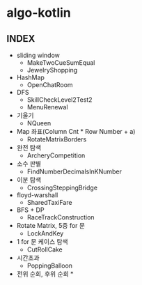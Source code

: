 # algo-kotlin

## INDEX

* sliding window
  * MakeTwoCueSumEqual
  * JewelryShopping
* HashMap
  * OpenChatRoom
* DFS
  * SkillCheckLevel2Test2
  * MenuRenewal
* 기울기
  * NQueen
* Map 좌표(Column Cnt * Row Number + a)
  * RotateMatrixBorders
* 완전 탐색
  * ArcheryCompetition
* 소수 판별
  * FindNumberDecimalsInKNumber
* 이분 탐색
  * CrossingSteppingBridge
* floyd-warshall
  * SharedTaxiFare
* BFS + DP
  * RaceTrackConstruction
* Rotate Matrix, 5중 for 문
  * LockAndKey
* 1 for 문 케이스 탐색
  * CutRollCake
* 시간초과
  * PoppingBalloon
* 전위 순회, 후위 순회
  * 